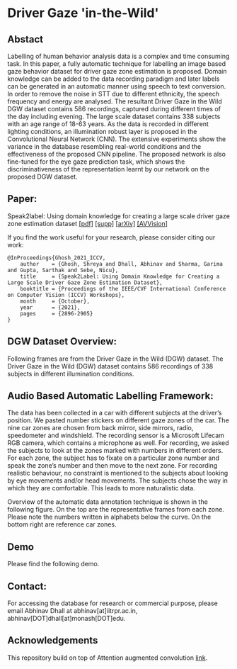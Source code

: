# Driver Gaze 'in-the-Wild'

## Abstact 
Labelling of human behavior analysis data is a complex and time consuming task. In this paper, a fully automatic technique for labelling an image based gaze behavior dataset for driver gaze zone estimation is proposed. Domain knowledge can be added to the data recording paradigm and later labels can be generated in an automatic manner using speech to text conversion. In order to remove the noise in STT due to different ethnicity, the speech frequency and energy are analysed. The resultant Driver Gaze in the Wild DGW dataset contains 586 recordings, captured during different times of the day including evening. The large scale dataset contains 338 subjects with an age range of 18-63 years. As the data is recorded in different lighting conditions, an illumination robust layer is proposed in the Convolutional Neural Network (CNN). The extensive experiments show the variance in the database resembling real-world conditions and the effectiveness of the proposed CNN pipeline. The proposed network is also fine-tuned for the eye gaze prediction task, which shows the discriminativeness of the representation learnt by our network on the proposed DGW dataset.

## Paper: 

Speak2label: Using domain knowledge for creating a large scale driver gaze zone estimation dataset [[pdf]](https://openaccess.thecvf.com/content/ICCV2021W/AVVision/papers/Ghosh_Speak2Label_Using_Domain_Knowledge_for_Creating_a_Large_Scale_Driver_ICCVW_2021_paper.pdf) [[supp]](https://openaccess.thecvf.com/content/ICCV2021W/AVVision/supplemental/Ghosh_Speak2Label_Using_Domain_ICCVW_2021_supplemental.pdf) [[arXiv]](http://arxiv.org/abs/2004.05973) [[AVVision]](https://openaccess.thecvf.com/ICCV2021_workshops/AVVision#:~:text=%2C%20Nicu%20Sebe-,%5Bpdf%5D%20%5Bsupp%5D%20%5BarXiv%5D%20%5Bbibtex%5D,-%40InProceedings%7BGhosh_2021_ICCV%2C%0A%20%20%20%20author)

If you find the work useful for your research, please consider citing our work:
```
@InProceedings{Ghosh_2021_ICCV,
    author    = {Ghosh, Shreya and Dhall, Abhinav and Sharma, Garima and Gupta, Sarthak and Sebe, Nicu},
    title     = {Speak2Label: Using Domain Knowledge for Creating a Large Scale Driver Gaze Zone Estimation Dataset},
    booktitle = {Proceedings of the IEEE/CVF International Conference on Computer Vision (ICCV) Workshops},
    month     = {October},
    year      = {2021},
    pages     = {2896-2905}
}
```
## DGW Dataset Overview:
Following frames are from the Driver Gaze in the Wild (DGW) dataset. The Driver Gaze in the Wild (DGW) dataset contains 586 recordings of 338 subjects in different illumination conditions.

## Audio Based Automatic Labelling Framework:
The data has been collected in a car with different subjects at the driver’s position. We pasted number stickers on different gaze zones of the car. The nine car zones are chosen from back mirror, side mirrors, radio, speedometer and windshield. The recording sensor is a Microsoft Lifecam RGB camera, which contains a microphone as well. For recording, we asked the subjects to look at the zones marked with numbers in different orders. For each zone, the subject has to fixate on a particular zone number and speak the zone’s number and then move to the next zone. For recording realistic behaviour, no constraint is mentioned to the subjects about looking by eye movements and/or head movements. The subjects chose the way in which they are comfortable. This leads to more naturalistic data. 

Overview of the automatic data annotation technique is shown in the following figure. On the top are the representative frames from each zone. Please note the numbers written in alphabets below the curve. On the bottom right are reference car zones. 

## Demo
Please find the following demo.

## Contact:
For accessing the database for research or commercial purpose, please email Abhinav Dhall at abhinav[at]iitrpr.ac.in, abhinav[DOT]dhall[at]monash[DOT]edu.

## Acknowledgements
This repository build on top of Attention augmented convolution [link](https://github.com/titu1994/keras-attention-augmented-convs).
